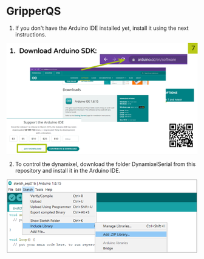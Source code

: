 # GripperQS

1. If you don't have the Arduino IDE installed yet, install it using the next instructions.

![alt text](Images/arduinoIDE_install.png?raw=true "Title")


2. To control the dynamixel, download the folder DynamixelSerial from this repository and install it in the Arduino IDE.

![alt text](Images/install_library.png?raw=true "Title")   

